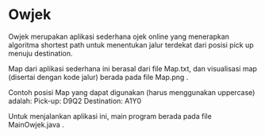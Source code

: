 # Owjek

Owjek merupakan aplikasi sederhana ojek online yang menerapkan algoritma shortest path untuk menentukan jalur terdekat dari posisi pick up menuju destination.

Map dari aplikasi sederhana ini berasal dari file Map.txt, dan visualisasi map (disertai dengan kode jalur) berada pada file Map.png .

Contoh posisi Map yang dapat digunakan (harus menggunakan uppercase) adalah:
Pick-up: D9Q2
Destination: A1Y0

Untuk menjalankan aplikasi ini, main program berada pada file MainOwjek.java .
